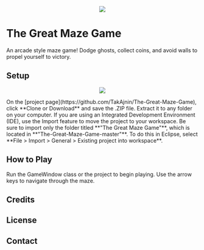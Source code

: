 <p align="center"> <img src= "http://imgur.com/d0WRXzE.jpg" /> </p>

# The Great Maze Game
An arcade style maze game! Dodge ghosts, collect coins, and avoid walls to propel yourself to victory. 

## Setup
<p align="center"> <img src= "http://imgur.com/8Xb52lS.jpg" /> </p>
On the [project page](https://github.com/TakAjnin/The-Great-Maze-Game), click **Clone or Download** and save the .ZIP file. Extract it to any folder on your computer. If you are using an Integrated Development Environment (IDE), use the Import feature to move the project to your workspace. Be sure to import only the folder titled **"The Great Maze Game"**, which is located in **"The-Great-Maze-Game-master"**. To do this in Eclipse, select **File > Import > General > Existing project into workspace**.

## How to Play
Run the GameWindow class or the project to begin playing. Use the arrow keys to navigate through the maze. 

## Credits

## License

## Contact

